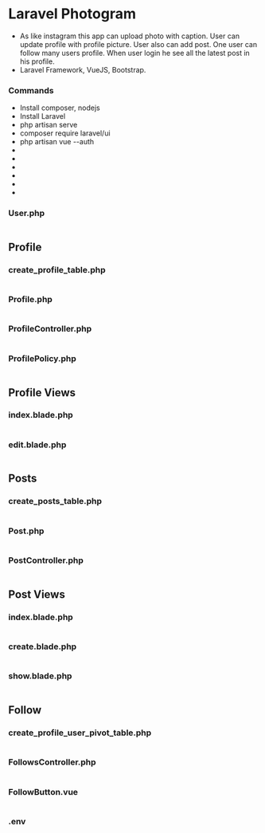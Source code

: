 # Laravel Photogram

- As like instagram this app can upload photo with caption. User can update profile with profile picture. User also can add post. One user can follow many users profile. When user login he see all the latest post in his profile. <br>
- Laravel Framework, VueJS, Bootstrap. <br>


### Commands
- Install composer, nodejs <br>
- Install Laravel <br>
- php artisan serve <br>
- composer require laravel/ui <br>
- php artisan vue --auth <br>
-  <br>
-  <br>
-  <br>
-  <br>
-  <br>
-  <br>

### User.php
```php

```
## Profile

### create_profile_table.php
```php

```
### Profile.php
```php

```
### ProfileController.php
```php

```
### ProfilePolicy.php
```php

```
## Profile Views

### index.blade.php
```php

```
### edit.blade.php
```php

```

## Posts

### create_posts_table.php
```php

```
### Post.php
```php

```
### PostController.php
```php

```
## Post Views

### index.blade.php
```php

```
### create.blade.php
```php

```
### show.blade.php
```php

```

## Follow

### create_profile_user_pivot_table.php
```php

```
### FollowsController.php
```php

```
### FollowButton.vue
```vue

```

### .env






















